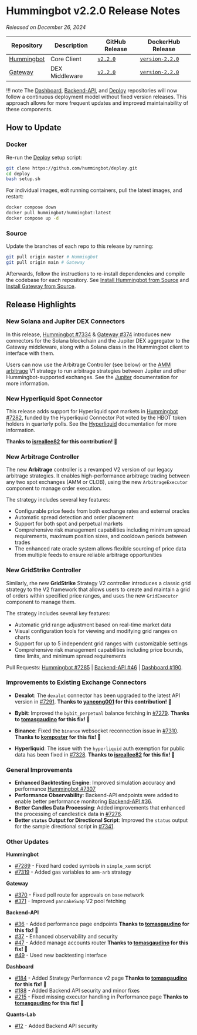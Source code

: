 # Hummingbot v2.2.0 Release Notes

*Released on December 26, 2024*

| Repository | Description | GitHub Release | DockerHub Release |
|------------|-------------|----------------|-------------------|
| [Hummingbot](https://github.com/hummingbot/hummingbot) | Core Client | [`v2.2.0`](https://github.com/hummingbot/hummingbot/releases/tag/v2.2.0) | [`version-2.2.0`](https://hub.docker.com/r/hummingbot/hummingbot/tags?name=version-2.2.0) |
| [Gateway](https://github.com/hummingbot/gateway) | DEX Middleware | [`v2.2.0`](https://github.com/hummingbot/gateway/releases/tag/v2.2.0) | [`version-2.2.0`](https://hub.docker.com/r/hummingbot/gateway/tags?name=version-2.2.0) |

!!! note
    The [Dashboard](https://github.com/hummingbot/dashboard), [Backend-API](https://github.com/hummingbot/backend-api), and [Deploy](https://github.com/hummingbot/deploy) repositories will now follow a continuous deployment model without fixed version releases. This approach allows for more frequent updates and improved maintainability of these components.

## How to Update

### Docker

Re-run the [Deploy](https://github.com/hummingbot/deploy) setup script:
```bash
git clone https://github.com/hummingbot/deploy.git
cd deploy
bash setup.sh
```

For individual images, exit running containers, pull the latest images, and restart:
```bash
docker compose down
docker pull hummingbot/hummingbot:latest
docker compose up -d
```

### Source

Update the branches of each repo to this release by running:
```bash
git pull origin master # Hummingbot
git pull origin main # Gateway
```

Afterwards, follow the instructions to re-install dependencies and compile the codebase for each repository. See [Install Hummingbot from Source](/installation/linux/) and [Install Gateway from Source](/gateway/installation).

## Release Highlights

### New Solana and Jupiter DEX Connectors

In this release, [Hummingbot #7334](https://github.com/hummingbot/hummingbot/pull/7334) & [Gateway #374](https://github.com/hummingbot/gateway/pull/374) introduces new connectors for the Solana blockchain and the Jupiter DEX aggregator to the Gateway middleware, along with a Solana class in the Hummingbot client to interface with them. 

Users can now use the Arbitrage Controller (see below) or the [AMM arbitrage](/strategies/amm-arbitrage/) V1 strategy to run arbitrage strategies between Jupiter and other Hummingbot-supported exchanges. See the [Jupiter](/exchanges/jupiter/) documentation for more information.

### New Hyperliquid Spot Connector

This release adds support for Hyperliquid spot markets in [Hummingbot #7282](https://github.com/hummingbot/hummingbot/pull/7282), funded by the Hyperliquid Connector Pot voted by the HBOT token holders in quarterly polls. See the [Hyperliquid](/exchanges/hyperliquid/) documentation for more information. 

**Thanks to [isreallee82](https://github.com/isreallee82) for this contribution! 🙏**

### New Arbitrage Controller

The new **Arbitrage** controller is a revamped V2 version of our legacy arbitrage strategies. It enables high-performance arbitrage trading between any two spot exchanges (AMM or CLOB), using the new `ArbitrageExecutor` component to manage order execution. 

The strategy includes several key features:

- Configurable price feeds from both exchange rates and external oracles
- Automatic spread detection and order placement
- Support for both spot and perpetual markets
- Comprehensive risk management capabilities including minimum spread requirements, maximum position sizes, and cooldown periods between trades
- The enhanced rate oracle system allows flexible sourcing of price data from multiple feeds to ensure reliable arbitrage opportunities

### New GridStrike Controller

Similarly, rhe new **GridStrike** Strategy V2 controller introduces a classic grid strategy to the V2 framework that allows users to create and maintain a grid of orders within specified price ranges, and uses the new `GridExecutor` component to manage them. 

The strategy includes several key features:

- Automatic grid range adjustment based on real-time market data
- Visual configuration tools for viewing and modifying grid ranges on charts
- Support for up to 5 independent grid ranges with customizable settings
- Comprehensive risk management capabilities including price bounds, time limits, and minimum spread requirements

Pull Requests: [Hummingbot #7285](https://github.com/hummingbot/hummingbot/pull/7285) | [Backend-API #46](https://github.com/hummingbot/backend-api/pull/46) | [Dashboard #190](https://github.com/hummingbot/dashboard/pull/190).

### Improvements to Existing Exchange Connectors

- **Dexalot**: The `dexalot` connector has been upgraded to the latest API version in [#7291](https://github.com/hummingbot/hummingbot/pull/7291). **Thanks to [yancong001](https://github.com/yancong001) for this contribution! 🙏**

- **Bybit**: Improved the `bybit_perpetual` balance fetching in [#7279](https://github.com/hummingbot/hummingbot/pull/7279). **Thanks to [tomasgaudino](https://github.com/tomasgaudino) for this fix! 🙏**

- **Binance**: Fixed the `binance` websocket reconnection issue in [#7310](https://github.com/hummingbot/hummingbot/pull/7310). **Thanks to [komposter](https://github.com/komposter) for this fix! 🙏**

- **Hyperliquid**: The issue with the `hyperliquid` auth exemption for public data has been fixed in [#7328](https://github.com/hummingbot/hummingbot/pull/7328). **Thanks to [isreallee82](https://github.com/isreallee82) for this fix! 🙏**

### General Improvements

- **Enhanced Backtesting Engine**: Improved simulation accuracy and performance [Hummingbot #7307](https://github.com/hummingbot/hummingbot/pull/7307)
- **Performance Observability**: Backend-API endpoints were added to enable better performance monitoring [Backend-API #36](https://github.com/hummingbot/backend-api/pull/36).
- **Better Candles Data Processing**: Added improvements that enhanced the processing of candlestick data in [#7276](https://github.com/hummingbot/hummingbot/pull/7276).
- **Better `status` Output for Directional Script**: Improved the `status` output for the sample directional script in [#7341](https://github.com/hummingbot/hummingbot/pull/7341).

### Other Updates

**Hummingbot**

- [#7289](https://github.com/hummingbot/hummingbot/pull/7289) - Fixed hard coded symbols in `simple_xemm` script
- [#7319](https://github.com/hummingbot/hummingbot/pull/7319) - Added gas variables to `amm-arb` strategy 

**Gateway**

- [#370](https://github.com/hummingbot/gateway/pull/370) - Fixed poll route for approvals on `base` network
- [#371](https://github.com/hummingbot/gateway/pull/371) - Improved `pancakeSwap` V2 pool fetching 


**Backend-API**

- [#36](https://github.com/hummingbot/backend-api/pull/36) - Added performance page endpoints **Thanks to [tomasgaudino](https://github.com/tomasgaudino) for this fix! 🙏**
- [#37](https://github.com/hummingbot/backend-api/pull/37) - Enhanced observability and security 
- [#47](https://github.com/hummingbot/backend-api/pull/47) - Added manage accounts router **Thanks to [tomasgaudino](https://github.com/tomasgaudino) for this fix! 🙏**
- [#49](https://github.com/hummingbot/backend-api/pull/49) - Used new backtesting interface 

**Dashboard**

- [#184](https://github.com/hummingbot/dashboard/pull/184) - Added Strategy Performance v2 page **Thanks to [tomasgaudino](https://github.com/tomasgaudino) for this fix! 🙏**
- [#188](https://github.com/hummingbot/dashboard/pull/188) - Added Backend API security and minor fixes 
- [#215](https://github.com/hummingbot/dashboard/pull/215) - Fixed missing executor handling in Performance page **Thanks to [tomasgaudino](https://github.com/tomasgaudino) for this fix! 🙏**

**Quants-Lab**

- [#12](https://github.com/hummingbot/quants-lab/pull/12) - Added Backend API security

